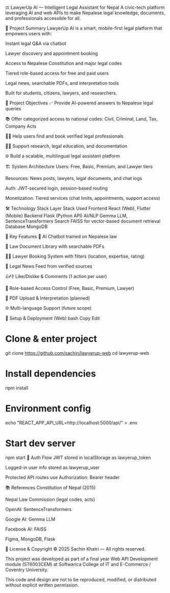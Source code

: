 ⚖️ LawyerUp AI — Intelligent Legal Assistant for Nepal
A civic-tech platform leveraging AI and web APIs to make Nepalese legal knowledge, documents, and professionals accessible for all.

🧠 Project Summary
LawyerUp AI is a smart, mobile-first legal platform that empowers users with:

Instant legal Q&A via chatbot

Lawyer discovery and appointment booking

Access to Nepalese Constitution and major legal codes

Tiered role-based access for free and paid users

Legal news, searchable PDFs, and interpretation tools

Built for students, citizens, lawyers, and researchers.

🎯 Project Objectives
✅ Provide AI-powered answers to Nepalese legal queries

📚 Offer categorized access to national codes: Civil, Criminal, Land, Tax, Company Acts

👩‍⚖️ Help users find and book verified legal professionals

🧑‍🎓 Support research, legal education, and documentation

🌐 Build a scalable, multilingual legal assistant platform

🏗️ System Architecture
Users: Free, Basic, Premium, and Lawyer tiers

Resources: News posts, lawyers, legal documents, and chat logs

Auth: JWT-secured login, session-based routing

Monetization: Tiered services (chat limits, appointments, support access)

🛠️ Technology Stack
Layer	Stack Used
Frontend	React (Web), Flutter (Mobile)
Backend	Flask (Python API)
AI/NLP	Gemma LLM, SentenceTransformers
Search	FAISS for vector-based document retrieval
Database	MongoDB

🚀 Key Features
🤖 AI Chatbot trained on Nepalese law

📄 Law Document Library with searchable PDFs

👨‍⚖️ Lawyer Booking System with filters (location, expertise, rating)

📰 Legal News Feed from verified sources

👍👎 Like/Dislike & Comments (1 action per user)

🧩 Role-based Access Control (Free, Basic, Premium, Lawyer)

📎 PDF Upload & Interpretation (planned)

🌐 Multi-language Support (future scope)

🧪 Setup & Deployment (Web)
bash
Copy
Edit
# Clone & enter project
git clone https://github.com/sachin/lawyerup-web
cd lawyerup-web

# Install dependencies
npm install

# Environment config
echo "REACT_APP_API_URL=http://localhost:5000/api/" > .env

# Start dev server
npm start
🔐 Auth Flow
JWT stored in localStorage as lawyerup_token

Logged-in user info stored as lawyerup_user

Protected API routes use Authorization: Bearer <token> header

📚 References
Constitution of Nepal (2015)

Nepal Law Commission (legal codes, acts)

OpenAI: SentenceTransformers

Google AI: Gemma LLM

Facebook AI: FAISS

Figma, MongoDB, Flask

📜 License & Copyright
© 2025 Sachin Khatri — All rights reserved.

This project was developed as part of a final year Web API Development module (ST6003CEM) at Softwarica College of IT and E-Commerce / Coventry University.

This code and design are not to be reproduced, modified, or distributed without explicit written permission.
